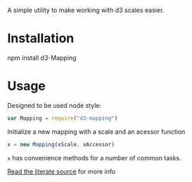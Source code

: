 A simple utility to make working with d3 scales easier.

# Installation #

npm install d3-Mapping

# Usage #

Designed to be used node style:

```js
var Mapping = require("d3-mapping")
```

Initialize a new mapping with a scale and an acessor function

```js
x = new Mapping(xScale, xAccessor)

```

`x` has convenience methods for a number of common tasks. 

[Read the literate source](http://AWinterman.github.io/d3-mapping/docs/Mapping.html) for more info
